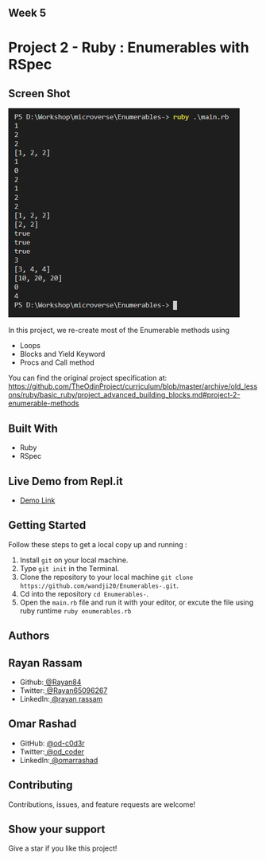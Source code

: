 [](https://img.shields.io/badge/Microverse-blueviolet)

## Week 5 

# Project 2 - Ruby : Enumerables with RSpec

## Screen Shot

![screenshot](screenshot.png)

In this project, we re-create most of the Enumerable methods using 
- Loops
- Blocks and Yield Keyword
- Procs and Call method

You can find the original project specification at: https://github.com/TheOdinProject/curriculum/blob/master/archive/old_lessons/ruby/basic_ruby/project_advanced_building_blocks.md#project-2-enumerable-methods


## Built With

- Ruby
- RSpec

## Live Demo from Repl.it

- [Demo Link](https://repl.it/@OmarRashad/Project-Enumerables#main.rb)

## Getting Started

Follow these steps to get a local copy up and running :

1. Install `git` on your local machine.
1. Type `git init` in the Terminal.
1. Clone the repository to your local machine `git clone https://github.com/wandji20/Enumerables-.git`.
1. Cd into the repository `cd Enumerables-`.
1. Open the `main.rb` file and run it with your editor, or excute the file using ruby runtime `ruby enumerables.rb`

## Authors

## Rayan Rassam
* Github:[ @Rayan84](https://github.com/Rayan84)
* Twitter:[ @Rayan65096267](https://twitter.com/Rayan65096267)
* LinkedIn:[ @rayan rassam](https://www.linkedin.com/in/rayan-rassam-18a0a426/)


## Omar Rashad

* GitHub: [ @od-c0d3r](https://github.com/od-c0d3r)
* Twitter:[ @od_coder](https://twitter.com/od_coder)
* LinkedIn:[ @omarrashad](https://www.linkedin.com/in/omarrashad/)


## Contributing

Contributions, issues, and feature requests are welcome!

## Show your support

Give a star if you like this project!

